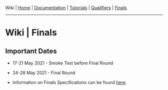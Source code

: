 Wiki | [Home](../../README.md) | [Documentation](../documentation/documentation.md) | [Tutorials](../tutorials/tutorials.md) | [Qualifiers](../qualifiers/qualifier.md) | [Finals](../finals/finals.md)

-------------------------------------------------

# Wiki | Finals

## Important Dates

- 17-21 May 2021 - Smoke Test before Final Round
- 24-28 May 2021 - Final Round

- Information on Finals Specifications can be found [here](finals_specs.md).
